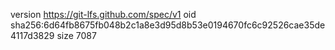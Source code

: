 version https://git-lfs.github.com/spec/v1
oid sha256:6d64fb8675fb048b2c1a8e3d95d8b53e0194670fc6c92526cae35de4117d3829
size 7087
